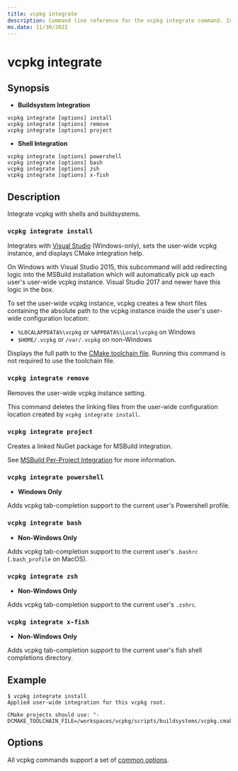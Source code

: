 ```yaml
---
title: vcpkg integrate
description: Command line reference for the vcpkg integrate command. Integrate vcpkg with shells and buildsystems.
ms.date: 11/30/2022
---
```

# vcpkg integrate

## Synopsis

- **Buildsystem Integration**

```no-highlight
vcpkg integrate [options] install
vcpkg integrate [options] remove
vcpkg integrate [options] project
```

- **Shell Integration**

```no-highlight
vcpkg integrate [options] powershell
vcpkg integrate [options] bash
vcpkg integrate [options] zsh
vcpkg integrate [options] x-fish
```

## Description

Integrate vcpkg with shells and buildsystems.

### `vcpkg integrate install`

Integrates with [Visual Studio](../users/buildsystems/msbuild-integration.md#user-wide-integration) (Windows-only), sets the user-wide vcpkg instance, and displays CMake integration help.

On Windows with Visual Studio 2015, this subcommand will add redirecting logic into the MSBuild installation which will automatically pick up each user's user-wide vcpkg instance. Visual Studio 2017 and newer have this logic in the box.

To set the user-wide vcpkg instance, vcpkg creates a few short files containing the absolute path to the vcpkg instance inside the user's user-wide configuration location:

- `%LOCALAPPDATA%\vcpkg` or `%APPDATA%\Local\vcpkg` on Windows
- `$HOME/.vcpkg` or `/var/.vcpkg` on non-Windows

Displays the full path to the [CMake toolchain file](../users/buildsystems/cmake-integration.md). Running this command is not required to use the toolchain file.

### `vcpkg integrate remove`

Removes the user-wide vcpkg instance setting.

This command deletes the linking files from the user-wide configuration location created by `vcpkg integrate install`.

### `vcpkg integrate project`

Creates a linked NuGet package for MSBuild integration.

See [MSBuild Per-Project Integration](../users/buildsystems/msbuild-integration.md#linked-nuget-package) for more information.

### `vcpkg integrate powershell`

- **Windows Only**

Adds vcpkg tab-completion support to the current user's Powershell profile.

### `vcpkg integrate bash`

- **Non-Windows Only**

Adds vcpkg tab-completion support to the current user's `.bashrc` (`.bash_profile` on MacOS).

### `vcpkg integrate zsh`

- **Non-Windows Only**

Adds vcpkg tab-completion support to the current user's `.zshrc`.

### `vcpkg integrate x-fish`

- **Non-Windows Only**

Adds vcpkg tab-completion support to the current user's fish shell completions directory.

## Example

```no-highlight
$ vcpkg integrate install
Applied user-wide integration for this vcpkg root.

CMake projects should use: "-DCMAKE_TOOLCHAIN_FILE=/workspaces/vcpkg/scripts/buildsystems/vcpkg.cmake"
```

## Options

All vcpkg commands support a set of [common options](common-options.md).
